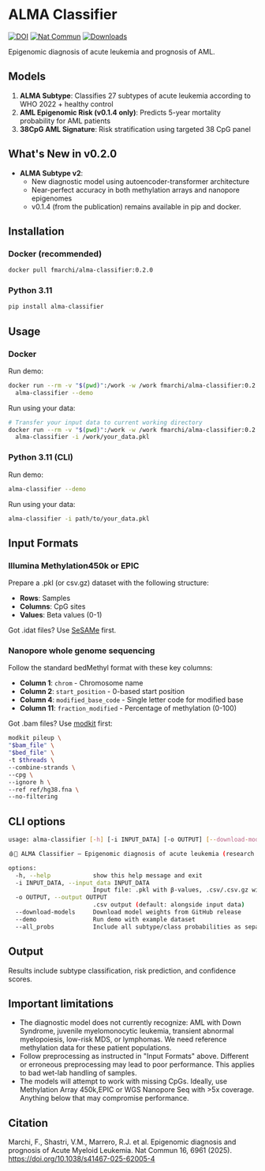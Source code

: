# ALMA Classifier

[![DOI](https://zenodo.org/badge/DOI/10.5281/zenodo.15636415.svg)](https://doi.org/10.5281/zenodo.15636415)
[![Nat Commun](https://img.shields.io/badge/Nat%20Commun-2025-0a7bbc.svg)](https://www.nature.com/articles/s41467-025-62005-4)
[![Downloads](https://static.pepy.tech/personalized-badge/alma-classifier?period=total&units=international_system&left_color=grey&right_color=blue&left_text=Downloads)](https://pepy.tech/project/alma-classifier)

Epigenomic diagnosis of acute leukemia and prognosis of AML.

## Models

1. **ALMA Subtype**: Classifies 27 subtypes of acute leukemia according to WHO 2022 + healthy control
2. **AML Epigenomic Risk (v0.1.4 only)**: Predicts 5-year mortality probability for AML patients
3. **38CpG AML Signature**: Risk stratification using targeted 38 CpG panel

## What's New in v0.2.0

- **ALMA Subtype v2**:
  - New diagnostic model using autoencoder-transformer architecture
  - Near-perfect accuracy in both methylation arrays and nanopore epigenomes
  - v0.1.4 (from the publication) remains available in pip and docker.

## Installation

### Docker (recommended)

```bash
docker pull fmarchi/alma-classifier:0.2.0
```

### Python 3.11

```bash
pip install alma-classifier
```

## Usage

### Docker

Run demo:

```bash
docker run --rm -v "$(pwd)":/work -w /work fmarchi/alma-classifier:0.2.0 \
  alma-classifier --demo
```

Run using your data:

```bash
# Transfer your input data to current working directory
docker run --rm -v "$(pwd)":/work -w /work fmarchi/alma-classifier:0.2.0 \
  alma-classifier -i /work/your_data.pkl
```

### Python 3.11 (CLI)

Run demo:

```bash
alma-classifier --demo
```

Run using your data:

```bash
alma-classifier -i path/to/your_data.pkl
```

## Input Formats

### Illumina Methylation450k or EPIC

Prepare a .pkl (or csv.gz) dataset with the following structure:

- **Rows**: Samples
- **Columns**: CpG sites
- **Values**: Beta values (0-1)

Got .idat files? Use [SeSAMe](https://github.com/zwdzwd/sesame) first.

### Nanopore whole genome sequencing

Follow the standard bedMethyl format with these key columns:

- **Column 1**: `chrom` - Chromosome name
- **Column 2**: `start_position` - 0-based start position  
- **Column 4**: `modified_base_code` - Single letter code for modified base
- **Column 11**: `fraction_modified` - Percentage of methylation (0-100)

Got .bam files? Use [modkit](https://nanoporetech.github.io/modkit/intro_pileup.html) first:

```bash
modkit pileup \
"$bam_file" \
"$bed_file" \
-t $threads \
--combine-strands \
--cpg \
--ignore h \
--ref ref/hg38.fna \
--no-filtering
```

## CLI options

```bash
usage: alma-classifier [-h] [-i INPUT_DATA] [-o OUTPUT] [--download-models] [--demo] [--all_probs]

🩸🧬 ALMA Classifier – Epigenomic diagnosis of acute leukemia (research use only) 🧬🩸

options:
  -h, --help            show this help message and exit
  -i INPUT_DATA, --input_data INPUT_DATA
                        Input file: .pkl with β‑values, .csv/.csv.gz with β‑values, or .bed/.bed.gz nanopore file
  -o OUTPUT, --output OUTPUT
                        .csv output (default: alongside input data)
  --download-models     Download model weights from GitHub release
  --demo                Run demo with example dataset
  --all_probs           Include all subtype/class probabilities as separate columns in the output
```

## Output

Results include subtype classification, risk prediction, and confidence scores.

## Important limitations

- The diagnostic model does not currently recognize: AML with Down Syndrome, juvenile myelomonocytic leukemia, transient abnormal myelopoiesis, low-risk MDS, or lymphomas. We need reference methylation data for these patient populations.
- Follow preprocessing as instructed in "Input Formats" above. Different or erroneous preprocessing may lead to poor performance. This applies to bad wet-lab handling of samples.
- The models will attempt to work with missing CpGs. Ideally, use Methylation Array 450k,EPIC or WGS Nanopore Seq with >5x coverage. Anything below that may compromise performance.

## Citation

Marchi, F., Shastri, V.M., Marrero, R.J. et al. Epigenomic diagnosis and prognosis of Acute Myeloid Leukemia. Nat Commun 16, 6961 (2025). <https://doi.org/10.1038/s41467-025-62005-4>
